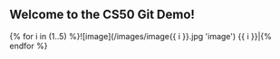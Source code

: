 ## Welcome to the CS50 Git Demo!

{% for i in (1..5) %}![image](/images/image{{ i }}.jpg 'image')  {{ i }}|{% endfor %}
